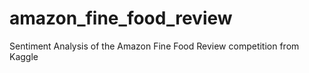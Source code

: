 # amazon_fine_food_review
Sentiment Analysis of the Amazon Fine Food Review competition from Kaggle
